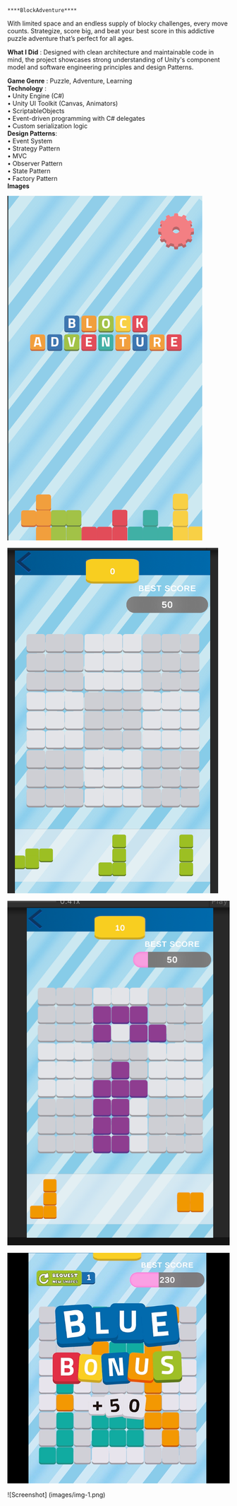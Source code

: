                                                                 ****BlockAdventure****
                                                                
With limited space and an endless supply of blocky challenges, every move counts. Strategize, score big, and beat your best score in this addictive puzzle adventure that’s perfect for all ages.   

**What I Did**  : Designed with clean architecture and maintainable code in mind, the project showcases strong understanding of Unity's component model and software engineering principles and design Patterns.

**Game Genre** : Puzzle, Adventure, Learning   
**Technology** :   
                •	Unity Engine (C#)   
                •	Unity UI Toolkit (Canvas, Animators)   
                •	ScriptableObjects   
                •	Event-driven programming with C# delegates   
                •	Custom serialization logic     
**Design Patterns**:    
                    •	Event System    
                    •	Strategy Pattern    
                    •	MVC   
                    •	Observer Pattern    
                    •	State Pattern    
                    •	Factory Pattern    
**Images**   

![](https://github.com/Sega-13/BlockAdventure/blob/main/images/img-1.png)

![](https://github.com/Sega-13/BlockAdventure/blob/main/images/img-2.png)

![](https://github.com/Sega-13/BlockAdventure/blob/main/images/img-4.png)

![](https://github.com/Sega-13/BlockAdventure/blob/main/images/img-5.png)

![Screenshot] (images/img-1.png)


